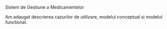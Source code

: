 Sistem de Gestiune a Medicamentelor

Am adaugat descrierea cazurilor de utilizare, modelul conceptual si modelul functional.
